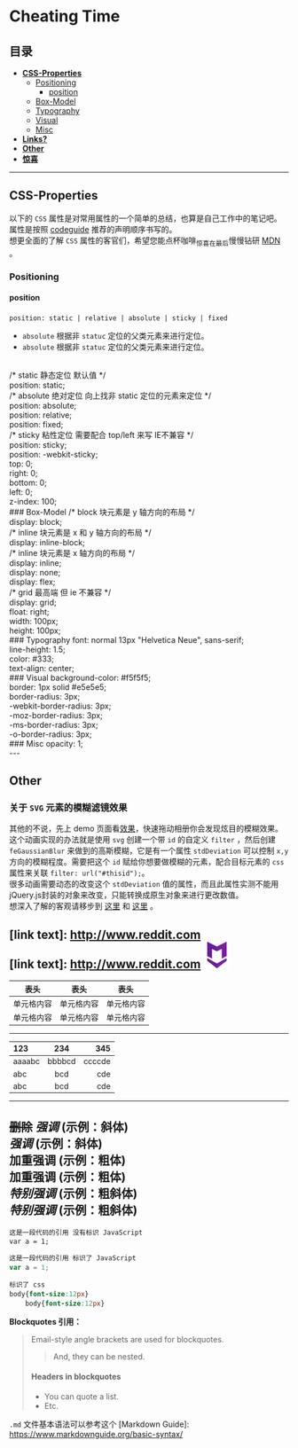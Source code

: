 # Cheating Time
## 目录
- **[CSS-Properties](#CSS-Properties)**  
    - [Positioning](#Positioning) 
        - [position](#position)
    - [Box-Model](#Box-Model) 
    - [Typography](#Typography) 
    - [Visual](#Visual) 
    - [Misc](#Misc)   
- **[Links?](#links)**
- **[Other](#Other)**
- **[惊喜](#surprise)**
---

## CSS-Properties
以下的 `CSS` 属性是对常用属性的一个简单的总结，也算是自己工作中的笔记吧。<br>
属性是按照 [codeguide](https://codeguide.co/#css-declaration-order "codeguide") 推荐的声明顺序书写的。<br>
想更全面的了解 `CSS` 属性的客官们，希望您能点杯咖啡<sub>惊喜在最后</sub>慢慢钻研 [MDN](https://developer.mozilla.org/zh-CN/docs/Web/CSS "是CSS圣经啊") 。<br>
### Positioning
#### position
`position: static | relative | absolute | sticky | fixed`
- `absolute` 根据非 `statuc` 定位的父类元素来进行定位。
- `absolute` 根据非 `statuc` 定位的父类元素来进行定位。
<br>
/* static 静态定位 默认值 */<br>
position: static;<br>
/* absolute 绝对定位 向上找非 static 定位的元素来定位 */<br>
position: absolute;<br>
position: relative;<br>
position: fixed;<br>
/* sticky 粘性定位 需要配合 top/left 来写 IE不兼容 */<br>
position: sticky;<br>
position: -webkit-sticky;<br>
top: 0;<br>
right: 0;<br>
bottom: 0;<br>
left: 0;<br>
z-index: 100;<br>
### Box-Model
/* block 块元素是 y 轴方向的布局 */<br>
display: block;<br>
/* inline 块元素是 x 和 y 轴方向的布局 */<br>
display: inline-block;<br>
/* inline 块元素是 x 轴方向的布局 */<br>
display: inline;<br>
display: none;<br>
display: flex;<br>
/* grid 最高端 但 ie 不兼容 */<br>
display: grid;<br>
float: right;<br>
width: 100px;<br>
height: 100px;<br>
### Typography
font: normal 13px "Helvetica Neue", sans-serif;<br>
line-height: 1.5;<br>
color: #333;<br>
text-align: center;<br>
### Visual
background-color: #f5f5f5;<br>
border: 1px solid #e5e5e5;<br>
border-radius: 3px;<br>
-webkit-border-radius: 3px;<br>
-moz-border-radius: 3px;<br>
-ms-border-radius: 3px;<br>
-o-border-radius: 3px;<br>
### Misc
opacity: 1;<br>
---


## Other
### 关于 `SVG` 元素的模糊滤镜效果
其他的不说，先上 demo 页面看[效果](https://www.html5tricks.com/demo/html5-svg-motion-blur-effect/index.html "feGaussianBlur")，快速拖动相册你会发现炫目的模糊效果。这个动画实现的办法就是使用 `svg` 创建一个带 `id` 的自定义 `filter` ，然后创建 `feGaussianBlur` 来做到的高斯模糊，它是有一个属性 `stdDeviation` 可以控制 `x,y` 方向的模糊程度。需要把这个 `id` 赋给你想要做模糊的元素，配合目标元素的 `css` 属性来关联 `filter: url("#thisid");`。<br>
很多动画需要动态的改变这个 `stdDeviation` 值的属性，而且此属性实测不能用jQuery.js封装的对象来改变，只能转换成原生对象来进行更改数值。<br>
想深入了解的客观请移步到 [这里](https://blog.csdn.net/frf0lw4/article/details/80479872 "有源码可下载") 和 [这里](https://developer.mozilla.org/zh-CN/docs/Web/SVG/Element/feGaussianBlur "又是圣经") 。<br>

[link text]: http://www.reddit.com <br>
[link text]: http://www.reddit.com 
![alt text](https://github.com/adam-p/markdown-here/raw/master/src/common/images/icon48.png "title text")
---
表头  | 表头  | 表头
---- | ----- | ------  
单元格内容  | 单元格内容 | 单元格内容 
单元格内容  | 单元格内容 | 单元格内容  
---
123|234|345
:-|:-:|-:
aaaabc|bbbbcd|ccccde
abc|bcd|cde
abc|bcd|cde
---
~~删除~~
*强调*  (示例：斜体)<br>
 _强调_  (示例：斜体)<br>
**加重强调**  (示例：粗体)<br>
 __加重强调__ (示例：粗体)<br>
***特别强调*** (示例：粗斜体)<br>
___特别强调___  (示例：粗斜体)<br>
---
```
这是一段代码的引用 没有标识 JavaScript
var a = 1;
```
```JavaScript
这是一段代码的引用 标识了 JavaScript
var a = 1;
```
```css
标识了 css
body{font-size:12px}
    body{font-size:12px}
```
<strong>Blockquotes 引用：</strong>
> Email-style angle brackets
> are used for blockquotes.
> > And, they can be nested.
> #### Headers in blockquotes
> * You can quote a list.
> * Etc.

`.md` 文件基本语法可以参考这个 [Markdown Guide]: https://www.markdownguide.org/basic-syntax/ <br>